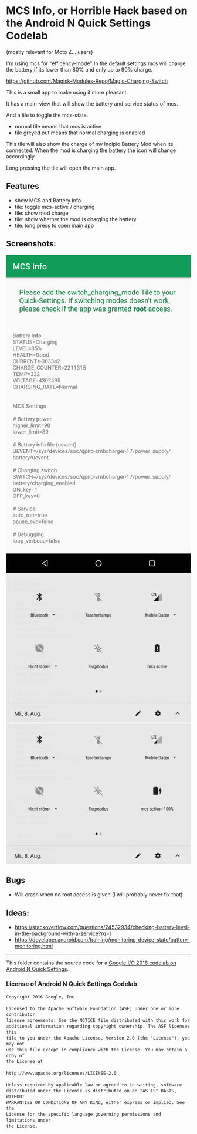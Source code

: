 # MCS Info, or Horrible Hack based on the Android N Quick Settings Codelab

(mostly relevant for Moto Z... users)

I'm using mcs for "efficency-mode"
In the default settings mcs will charge the battery if its lower than 80% and only up to 90% charge.

https://github.com/Magisk-Modules-Repo/Magic-Charging-Switch

This is a small app to make using it more pleasant.

It has a main-view that will show the battery and service status of mcs.

And a tile to toggle the mcs-state. 

* normal tile means that mcs is active
* tile greyed out means that normal charging is enabled

This tile will also show the charge of my Incipio Battery Mod when its connected. 
When the mod is charging the battery the icon will change accordingly.

Long pressing the tile will open the main app.

## Features
* show MCS and Battery Info
* tile: toggle mcs-active / charging
* tile: show mod charge
* tile: show whether the mod is charging the battery
* tile: long press to open main app

## Screenshots:
![mcsInfo-main](screenshots/mcsInfo-main.png)
![screenshots/mcsInfo-noMod](screenshots/mcsInfo-noMod.png)
![mcsInfo-modChargingBattery](screenshots/mcsInfo-modChargingBattery.png)

## Bugs
* Will crash when no root access is given (I will probably never fix that)

## Ideas:
* https://stackoverflow.com/questions/24532934/checking-battery-level-in-the-background-with-a-service?rq=1
* https://developer.android.com/training/monitoring-device-state/battery-monitoring.html

---

This folder contains the source code for a [Google I/O 2016 codelab on Android N Quick Settings](https://codelabs.developers.google.com/codelabs/android-n-quick-settings/#0).


### License of Android N Quick Settings Codelab

```
Copyright 2016 Google, Inc.

Licensed to the Apache Software Foundation (ASF) under one or more contributor
license agreements. See the NOTICE file distributed with this work for
additional information regarding copyright ownership. The ASF licenses this
file to you under the Apache License, Version 2.0 (the "License"); you may not
use this file except in compliance with the License. You may obtain a copy of
the License at

http://www.apache.org/licenses/LICENSE-2.0

Unless required by applicable law or agreed to in writing, software
distributed under the License is distributed on an "AS IS" BASIS, WITHOUT
WARRANTIES OR CONDITIONS OF ANY KIND, either express or implied. See the
License for the specific language governing permissions and limitations under
the License.
```
